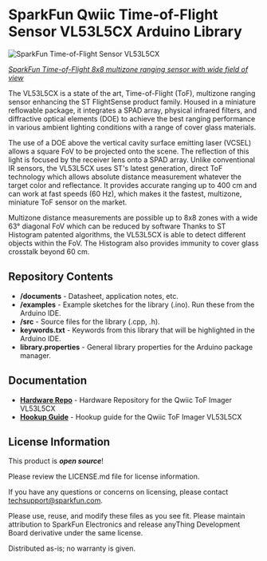 SparkFun Qwiic Time-of-Flight Sensor VL53L5CX Arduino Library
=============================================

![SparkFun Time-of-Flight Sensor VL53L5CX](https://cdn.sparkfun.com/assets/parts/1/8/1/6/9/18642-SparkFun_Qwiic_ToF_Imager_-_VL53L5CX-01.jpg)

[*SparkFun Time-of-Flight 8x8 multizone ranging sensor with wide field of view*](https://www.sparkfun.com/products/18642)

The VL53L5CX is a state of the art, Time-of-Flight (ToF), multizone ranging sensor enhancing the ST FlightSense product family. Housed in a miniature reflowable package, it integrates a SPAD array, physical infrared filters, and diffractive optical elements (DOE) to achieve the best ranging performance in various ambient lighting conditions with a range of cover glass materials.

The use of a DOE above the vertical cavity surface emitting laser (VCSEL) allows a square FoV to be projected onto the scene. The reflection of this light is focused by the receiver lens onto a SPAD array. Unlike conventional IR sensors, the VL53L5CX uses ST's latest generation, direct ToF technology which allows absolute distance measurement whatever the target color and reflectance. It provides accurate ranging up to 400 cm and can work at fast speeds (60 Hz), which makes it the fastest, multizone, miniature ToF sensor on the market.

Multizone distance measurements are possible up to 8x8 zones with a wide 63° diagonal FoV which can be reduced by software Thanks to ST Histogram patented algorithms, the VL53L5CX is able to detect different objects within the FoV. The Histogram also provides immunity to cover glass crosstalk beyond 60 cm.

Repository Contents
-------------------

* **/documents** - Datasheet, application notes, etc.
* **/examples** - Example sketches for the library (.ino). Run these from the Arduino IDE. 
* **/src** - Source files for the library (.cpp, .h).
* **keywords.txt** - Keywords from this library that will be highlighted in the Arduino IDE. 
* **library.properties** - General library properties for the Arduino package manager. 

Documentation
--------------
* **[Hardware Repo](https://github.com/sparkfun/SparkFun_Qwiic_ToF_Imager_VL53L5CX)** - Hardware Repository for the Qwiic ToF Imager VL53L5CX
* **[Hookup Guide](https://learn.sparkfun.com/tutorials/qwiic-tof-imager---vl53l5cx-hookup-guide)** - Hookup guide for the Qwiic ToF Imager VL53L5CX

License Information
-------------------

This product is _**open source**_! 

Please review the LICENSE.md file for license information. 

If you have any questions or concerns on licensing, please contact techsupport@sparkfun.com.

Please use, reuse, and modify these files as you see fit. Please maintain attribution to SparkFun Electronics and release anyThing Development Board derivative under the same license.

Distributed as-is; no warranty is given.

